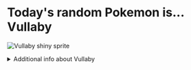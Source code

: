 # Today's random Pokemon is... Vullaby

![Vullaby shiny sprite](https://raw.githubusercontent.com/PokeAPI/sprites/master/sprites/pokemon/shiny/629.png)

<details>
<summary>Additional info about Vullaby</summary>

| srpite type | image |
|------|------|
| back_default | ![Vullaby back_default sprite](https://raw.githubusercontent.com/PokeAPI/sprites/master/sprites/pokemon/back/629.png) |
| back_shiny | ![Vullaby back_shiny sprite](https://raw.githubusercontent.com/PokeAPI/sprites/master/sprites/pokemon/back/shiny/629.png) |
| front_default | ![Vullaby front_default sprite](https://raw.githubusercontent.com/PokeAPI/sprites/master/sprites/pokemon/629.png) | </details>